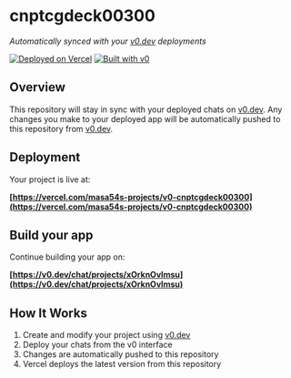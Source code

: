 # cnptcgdeck00300

*Automatically synced with your [v0.dev](https://v0.dev) deployments*

[![Deployed on Vercel](https://img.shields.io/badge/Deployed%20on-Vercel-black?style=for-the-badge&logo=vercel)](https://vercel.com/masa54s-projects/v0-cnptcgdeck00300)
[![Built with v0](https://img.shields.io/badge/Built%20with-v0.dev-black?style=for-the-badge)](https://v0.dev/chat/projects/xOrknOvImsu)

## Overview

This repository will stay in sync with your deployed chats on [v0.dev](https://v0.dev).
Any changes you make to your deployed app will be automatically pushed to this repository from [v0.dev](https://v0.dev).

## Deployment

Your project is live at:

**[https://vercel.com/masa54s-projects/v0-cnptcgdeck00300](https://vercel.com/masa54s-projects/v0-cnptcgdeck00300)**

## Build your app

Continue building your app on:

**[https://v0.dev/chat/projects/xOrknOvImsu](https://v0.dev/chat/projects/xOrknOvImsu)**

## How It Works

1. Create and modify your project using [v0.dev](https://v0.dev)
2. Deploy your chats from the v0 interface
3. Changes are automatically pushed to this repository
4. Vercel deploys the latest version from this repository